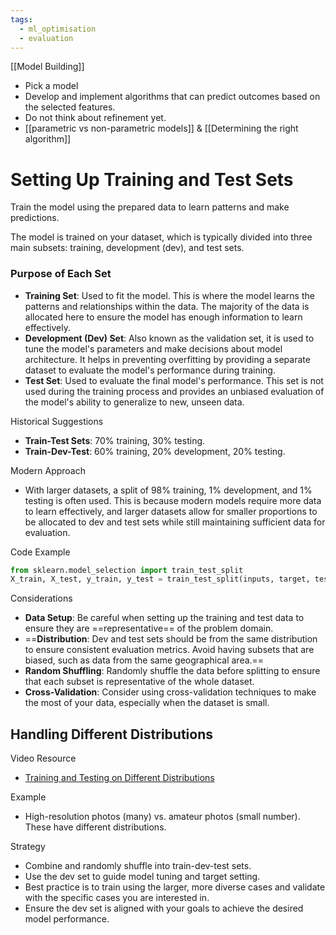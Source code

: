 ```yaml
---
tags:
  - ml_optimisation
  - evaluation
---
```

[[Model Building]]
- Pick a model
- Develop and implement algorithms that can predict outcomes based on the selected features.
- Do not think about refinement yet.
- [[parametric vs non-parametric models]] &     [[Determining the right algorithm]]

# Setting Up Training and Test Sets

Train the model using the prepared data to learn patterns and make predictions.

The model is trained on your dataset, which is typically divided into three main subsets: training, development (dev), and test sets.
### Purpose of Each Set

- **Training Set**: Used to fit the model. This is where the model learns the patterns and relationships within the data. The majority of the data is allocated here to ensure the model has enough information to learn effectively.
- **Development (Dev) Set**: Also known as the validation set, it is used to tune the model's parameters and make decisions about model architecture. It helps in preventing overfitting by providing a separate dataset to evaluate the model's performance during training.
- **Test Set**: Used to evaluate the final model's performance. This set is not used during the training process and provides an unbiased evaluation of the model's ability to generalize to new, unseen data.

Historical Suggestions
- **Train-Test Sets**: 70% training, 30% testing.
- **Train-Dev-Test**: 60% training, 20% development, 20% testing.

Modern Approach
- With larger datasets, a split of 98% training, 1% development, and 1% testing is often used. This is because modern models require more data to learn effectively, and larger datasets allow for smaller proportions to be allocated to dev and test sets while still maintaining sufficient data for evaluation.

Code Example
```python
from sklearn.model_selection import train_test_split
X_train, X_test, y_train, y_test = train_test_split(inputs, target, test_size=0.3)
```
Considerations
- **Data Setup**: Be careful when setting up the training and test data to ensure they are ==representative== of the problem domain.
- ==**Distribution**: Dev and test sets should be from the same distribution to ensure consistent evaluation metrics. Avoid having subsets that are biased, such as data from the same geographical area.==
- **Random Shuffling**: Randomly shuffle the data before splitting to ensure that each subset is representative of the whole dataset.
- **Cross-Validation**: Consider using cross-validation techniques to make the most of your data, especially when the dataset is small.

## Handling Different Distributions

Video Resource
- [Training and Testing on Different Distributions](https://www.youtube.com/watch?v=sfk5h0yC67o&list=PLkDaE6sCZn6E7jZ9sN_xHwSHOdjUxUW_b&index=16)

Example
- High-resolution photos (many) vs. amateur photos (small number). These have different distributions.

Strategy
- Combine and randomly shuffle into train-dev-test sets.
- Use the dev set to guide model tuning and target setting.
- Best practice is to train using the larger, more diverse cases and validate with the specific cases you are interested in.
- Ensure the dev set is aligned with your goals to achieve the desired model performance.


